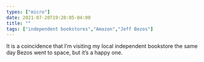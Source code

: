 ```yaml
---
types: ["micro"]
date: 2021-07-20T19:20:05-04:00
title: ""
tags: ["independent bookstores","Amazon","Jeff Bezos"]
---
```

It is a coincidence that I’m visiting my local independent bookstore the same day Bezos went to space, but it’s a happy one.
